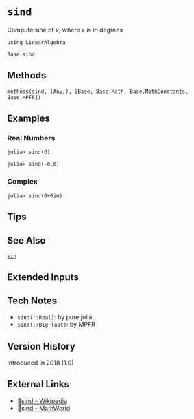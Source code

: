 # `sind`

Compute sine of x, where x is in degrees.

```@setup repl_only
using LinearAlgebra
```
```@docs
Base.sind
```


## Methods

```@repl
methods(sind, (Any,), [Base, Base.Math, Base.MathConstants, Base.MPFR])
```


## Examples

### Real Numbers
```jldoctest
julia> sind(0)

julia> sind(-0.0)
```

### Complex
```jldoctest
julia> sind(0+0im)
```

## Tips


## See Also

[`sin`](@ref)


## Extended Inputs


## Tech Notes

- `sind(::Real)`: by pure julia
- `sind(::BigFloat)`: by MPFR


## Version History

Introduced in 2018 (1.0)


## External Links
- 🔗[sind - Wikipedia](https://en.wikipedia.org/wiki/ )
- 🔗[sind - MathWorld](https://mathworld.wolfram.com/ )
